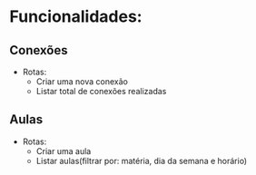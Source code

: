# Funcionalidades:

## Conexões
- Rotas:
    - Criar uma nova conexão
    - Listar total de conexões realizadas

## Aulas
- Rotas:
    - Criar uma aula
    - Listar aulas(filtrar por: matéria, dia da semana e horário)